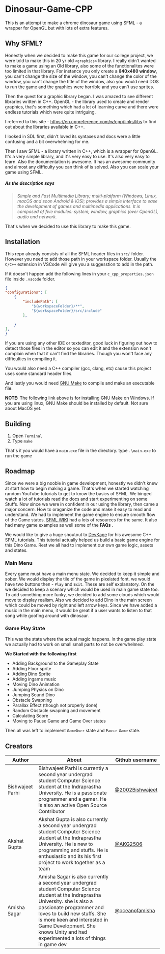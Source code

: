 # Dinosaur-Game-CPP

This is an attempt to make a chrome dinosaur game using SFML - a wrapper for OpenGL but with lots of extra features.

## Why SFML?

Honestly when we decided to make this game for our college project, we were told to make this in 20 yr old `<graphics>` library. I really didn't wanted to make a game using an Old library, also some of the functionalites were too limited in that library. For instance you only create a **640x480 window**, you can't change the size of the window, you can't change the color of the window, you can't change the title of the window, also you would need DOS to run the game and the graphics were horrible and you can't use sprites.

Then the quest for a graphic library began. I was amazed to see different libraries written in C++. OpenGL - the library used to create and render graphics, that's something which had a lot of learning curve and there were endless tutorials which were quite intriguing.

I referred to this site - <https://en.cppreference.com/w/cpp/links/libs> to find out about the libraries available in C++.

I looked in SDL first, didn't loved its syntaxes and docs were a little confusing and a bit overwhelming for me.

Then I saw SFML - a library written in C++, which is a wrapper for OpenGL. It's a very simple library, and it's very easy to use. It's also very easy to learn.
Also the documentation is awesome. It has an awesome community and almost any difficulty you can think of is solved. Also you can scale your game using SFML.

##### As the description says

>*Simple and Fast Multimedia Library; multi-platform (Windows, Linux, macOS and soon Android & iOS); provides a simple interface to ease the development of games and multimedia applications. It is composed of five modules: system, window, graphics (over OpenGL), audio and network.*

That's when we decided to use this library to make this game.

## Installation

This repo already consists of all the SFML header files in `src/` folder.  However you need to add those path in your workspace folder. Usually the `C/C++` extension in VSCode will give you a suggesstion to add in the path.

If it doesn't happen add the following lines in your `c_cpp_properties.json` file inside `.vscode` folder.

```json
{
"configurations": [
    {
        "includePath": [
            "${workspaceFolder}/**",
            "${workspaceFolder}/src/include"
        ],
      
    }
],
}
```

If you are using any other IDE or texteditor, good luck in figuring out how to detect those files in the editor so you can edit it and the extension won't complain when that it can't find the libraries. Though you won't face any difficulties in compiling it.

You would also need a C++ compiler (gcc, clang, etc) cause this project uses some standard header files.

And lastly you would need [GNU Make](http://gnuwin32.sourceforge.net/packages/make.htm) to compile and make an executable file.

**NOTE:** The following link above is for installing GNU Make on Windows. If you are using linux, GNU Make should be installed by default. Not sure about MacOS yet.

## Building

1. Open `Terminal`
2. Type `make`

That's it you would have a `main.exe` file in the directory. type `.\main.exe` to run the game

## Roadmap

Since we were a big nooble in game development, honestly we didn't knew at start how to begin making a game. That's when we started watching random YouTube tutorials to get to know the basics of SFML. We binged watch a lot of tutorials read the docs and start experimenting on some Stuffs. Now since we were in confident in our using the library, then came a major concern. How to oraganize the code and make it easy to read and understand. We had to implement the game engine to ensure smooth flow of the Game states. [SFML WIKI](https://github.com/SFML/SFML/wiki/Sources) had a lots of resources for the same. It also had many game examples as well some of the **FAQs** .

We would like to give a huge shoutout to [DevKage](https://www.youtube.com/watch?v=xtZHJxYA6q8&list=PLiZZKL9HLmWMF8PlzvZu2WOC9kjs1zzhm) for his awesome C++ SFML tutorials. This tutorial actually helped us build a basic game engine for this Dino Game. Rest we all had to implement our own game logic, assets and states.

### Main Menu

Every game must have a main menu state. We decided to keep it simple and sober. We would display the tile of the game in pixelated font. we would have two buttons then - `Play` and `Exit`. These are self explanatory. On the we decided to keep a scenary which would be used in main game state too. To add something more funky, we decided to add some clouds which would move to display realism. Also we decided to add Dino in the main screen which could be moved by right and left arrow keys. Since we have added a music in the main menu, it would be great if a user wants to listen to that song while goofing around with dinosaur.

### Game Play State

This was the state where the actual magic happens. In the game play state we actually had to work on small small parts to not be overwhelmed.

**We Started with the following first**

* Adding Background to the Gameplay State
* Adding Floor sprite
* Adding Dino Sprite
* Adding ingame music
* Moving Dino Animation
* Jumping Physics on Dino
* Jumping Sound Dino
* Obstacle Swapning
* Parallax Effect (though not properly done)
* Random Obstacle swapning and movement
* Calculating Score
* Moving to Pause Game and Game Over states

Then all was left to implement `GameOver` state and `Pause Game` state.

## Creators

| Author | About | Github username |
| ----------------- | --- | ---------------- |
| Bishwajeet Parhi| Bishwajeet Parhi is currently a second year undergrad student  Computer Science student at the Indraprastha University. He is a passionate programmer and a gamer. He is also an active Open Source Contributor | [@2002Bishwajeet](https://github.com/2002bishwajeet) |
| Akshat Gupta | Akshat Gupta is also currently a second year undergrad student Computer Science student at the Indraprastha University. He is new to programming and stuffs. He is enthusiastic and its his first project to work together as a team | [@AKG2506](https://github.com/AKG2506)
| Amisha Sagar | Amisha Sagar is also currently a second year undergrad student Computer Science student at the Indraprastha University. she is also a passionate programmer and loves to build new stuffs. She is more keen and interested in Game Development. She knows Unity and had experimented a lots of things in game dev | [@oceanofamisha](https://github.com/oceanofamisha)
